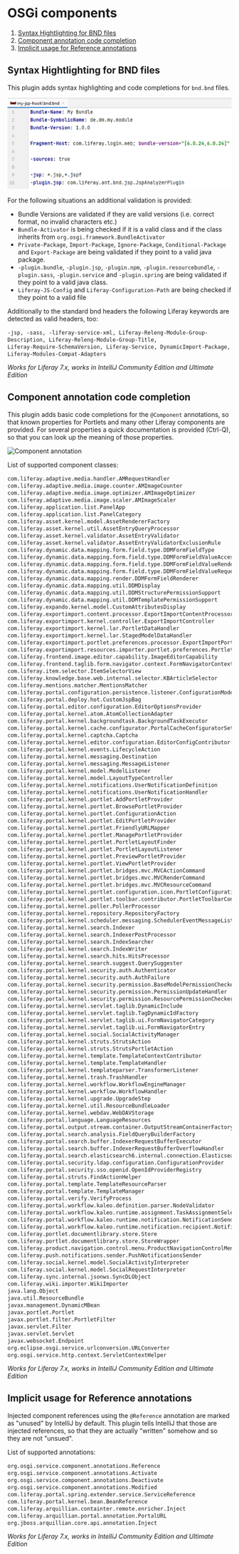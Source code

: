 OSGi components
===============

1. [Syntax Hightlighting for BND files](#syntax-hightlighting-for-bnd-files)
2. [Component annotation code completion](#component-annotation-code-completion)
3. [Implicit usage for Reference annotations](#implicit-usage-for-reference-annotations)

Syntax Hightlighting for BND files
----------------------------------

This plugin adds syntax highlighting and code completions for ```bnd.bnd``` files.

![bnd.bnd file](bnd.png "bnd.bnd file")

For the following situations an additional validation is provided:
* Bundle Versions are validated if they are valid versions (i.e. correct format, no invalid characters etc.)
* `Bundle-Activator` is being checked if it is a valid class and if the class inherits from `org.osgi.framework.BundleActivator`
* `Private-Package`, `Import-Package`, `Ignore-Package`, `Conditional-Package` and `Export-Package` are being validated if they point to a valid java package.
* `-plugin.bundle`, `-plugin.jsp`, `-plugin.npm`, `-plugin.resourcebundle`, `-plugin.sass`, `-plugin.service` and `-plugin.spring` are being validated if they point to a valid java class.
* `Liferay-JS-Config` and `Liferay-Configuration-Path` are being checked if they point to a valid file

Additionally to the standard bnd headers the following Liferay keywords are detected as valid headers, too:

    -jsp, -sass, -liferay-service-xml, Liferay-Releng-Module-Group-Description, Liferay-Releng-Module-Group-Title,
    Liferay-Require-SchemaVersion, Liferay-Service, DynamicImport-Package, Liferay-Modules-Compat-Adapters
        

*Works for Liferay 7.x, works in IntelliJ Community Edition and Ultimate Edition*

Component annotation code completion
------------------------------------

This plugin adds basic code completions for the ```@Component``` annotations, so that known properties for Portlets and many other
Liferay components are provided. For several properties a quick documentation is provided (Ctrl-Q), so that
you can look up the meaning of those properties.

![Component annotation](component.png "Component annotation")

List of supported component classes:

    com.liferay.adaptive.media.handler.AMRequestHandler
    com.liferay.adaptive.media.image.counter.AMImageCounter
    com.liferay.adaptive.media.image.optimizer.AMImageOptimizer
    com.liferay.adaptive.media.image.scaler.AMImageScaler
    com.liferay.application.list.PanelApp
    com.liferay.application.list.PanelCategory
    com.liferay.asset.kernel.model.AssetRendererFactory
    com.liferay.asset.kernel.util.AssetEntryQueryProcessor
    com.liferay.asset.kernel.validator.AssetEntryValidator
    com.liferay.asset.kernel.validator.AssetEntryValidatorExclusionRule
    com.liferay.dynamic.data.mapping.form.field.type.DDMFormFieldType
    com.liferay.dynamic.data.mapping.form.field.type.DDMFormFieldValueAccessor
    com.liferay.dynamic.data.mapping.form.field.type.DDMFormFieldValueRenderer
    com.liferay.dynamic.data.mapping.form.field.type.DDMFormFieldValueRequestParameterRetriever
    com.liferay.dynamic.data.mapping.render.DDMFormFieldRenderer
    com.liferay.dynamic.data.mapping.util.DDMDisplay
    com.liferay.dynamic.data.mapping.util.DDMStructurePermissionSupport
    com.liferay.dynamic.data.mapping.util.DDMTemplatePermissionSupport
    com.liferay.expando.kernel.model.CustomAttributesDisplay
    com.liferay.exportimport.content.processor.ExportImportContentProcessor
    com.liferay.exportimport.kernel.controller.ExportImportController
    com.liferay.exportimport.kernel.lar.PortletDataHandler
    com.liferay.exportimport.kernel.lar.StagedModelDataHandler
    com.liferay.exportimport.portlet.preferences.processor.ExportImportPortletPreferencesProcessor
    com.liferay.exportimport.resources.importer.portlet.preferences.PortletPreferencesTranslator
    com.liferay.frontend.image.editor.capability.ImageEditorCapability
    com.liferay.frontend.taglib.form.navigator.context.FormNavigatorContextProvider
    com.liferay.item.selector.ItemSelectorView
    com.liferay.knowledge.base.web.internal.selector.KBArticleSelector
    com.liferay.mentions.matcher.MentionsMatcher
    com.liferay.portal.configuration.persistence.listener.ConfigurationModelListener
    com.liferay.portal.deploy.hot.CustomJspBag
    com.liferay.portal.editor.configuration.EditorOptionsProvider
    com.liferay.portal.kernel.atom.AtomCollectionAdapter
    com.liferay.portal.kernel.backgroundtask.BackgroundTaskExecutor
    com.liferay.portal.kernel.cache.configurator.PortalCacheConfiguratorSettings
    com.liferay.portal.kernel.captcha.Captcha
    com.liferay.portal.kernel.editor.configuration.EditorConfigContributor
    com.liferay.portal.kernel.events.LifecycleAction
    com.liferay.portal.kernel.messaging.Destination
    com.liferay.portal.kernel.messaging.MessageListener
    com.liferay.portal.kernel.model.ModelListener
    com.liferay.portal.kernel.model.LayoutTypeController
    com.liferay.portal.kernel.notifications.UserNotificationDefinition
    com.liferay.portal.kernel.notifications.UserNotificationHandler
    com.liferay.portal.kernel.portlet.AddPortletProvider
    com.liferay.portal.kernel.portlet.BrowsePortletProvider
    com.liferay.portal.kernel.portlet.ConfigurationAction
    com.liferay.portal.kernel.portlet.EditPortletProvider
    com.liferay.portal.kernel.portlet.FriendlyURLMapper
    com.liferay.portal.kernel.portlet.ManagePortletProvider
    com.liferay.portal.kernel.portlet.PortletLayoutFinder
    com.liferay.portal.kernel.portlet.PortletLayoutListener
    com.liferay.portal.kernel.portlet.PreviewPortletProvider
    com.liferay.portal.kernel.portlet.ViewPortletProvider
    com.liferay.portal.kernel.portlet.bridges.mvc.MVCActionCommand
    com.liferay.portal.kernel.portlet.bridges.mvc.MVCRenderCommand
    com.liferay.portal.kernel.portlet.bridges.mvc.MVCResourceCommand
    com.liferay.portal.kernel.portlet.configuration.icon.PortletConfigurationIcon
    com.liferay.portal.kernel.portlet.toolbar.contributor.PortletToolbarContributor
    com.liferay.portal.kernel.poller.PollerProcessor
    com.liferay.portal.kernel.repository.RepositoryFactory
    com.liferay.portal.kernel.scheduler.messaging.SchedulerEventMessageListener
    com.liferay.portal.kernel.search.Indexer
    com.liferay.portal.kernel.search.IndexerPostProcessor
    com.liferay.portal.kernel.search.IndexSearcher
    com.liferay.portal.kernel.search.IndexWriter
    com.liferay.portal.kernel.search.hits.HitsProcessor
    com.liferay.portal.kernel.search.suggest.QuerySuggester
    com.liferay.portal.kernel.security.auth.Authenticator
    com.liferay.portal.kernel.security.auth.AuthFailure
    com.liferay.portal.kernel.security.permission.BaseModelPermissionChecker
    com.liferay.portal.kernel.security.permission.PermissionUpdateHandler
    com.liferay.portal.kernel.security.permission.ResourcePermissionChecker
    com.liferay.portal.kernel.servlet.taglib.DynamicInclude
    com.liferay.portal.kernel.servlet.taglib.TagDynamicIdFactory
    com.liferay.portal.kernel.servlet.taglib.ui.FormNavigatorCategory
    com.liferay.portal.kernel.servlet.taglib.ui.FormNavigatorEntry
    com.liferay.portal.kernel.social.SocialActivityManager
    com.liferay.portal.kernel.struts.StrutsAction
    com.liferay.portal.kernel.struts.StrutsPortletAction
    com.liferay.portal.kernel.template.TemplateContextContributor
    com.liferay.portal.kernel.template.TemplateHandler
    com.liferay.portal.kernel.templateparser.TransformerListener
    com.liferay.portal.kernel.trash.TrashHandler
    com.liferay.portal.kernel.workflow.WorkflowEngineManager
    com.liferay.portal.kernel.workflow.WorkflowHandler
    com.liferay.portal.kernel.upgrade.UpgradeStep
    com.liferay.portal.kernel.util.ResourceBundleLoader
    com.liferay.portal.kernel.webdav.WebDAVStorage
    com.liferay.portal.language.LanguageResources
    com.liferay.portal.output.stream.container.OutputStreamContainerFactory
    com.liferay.portal.search.analysis.FieldQueryBuilderFactory
    com.liferay.portal.search.buffer.IndexerRequestBufferExecutor
    com.liferay.portal.search.buffer.IndexerRequestBufferOverflowHandler
    com.liferay.portal.search.elasticsearch6.internal.connection.ElasticsearchConnection
    com.liferay.portal.security.ldap.configuration.ConfigurationProvider
    com.liferay.portal.security.sso.openid.OpenIdProviderRegistry
    com.liferay.portal.struts.FindActionHelper
    com.liferay.portal.template.TemplateResourceParser
    com.liferay.portal.template.TemplateManager
    com.liferay.portal.verify.VerifyProcess
    com.liferay.portal.workflow.kaleo.definition.parser.NodeValidator
    com.liferay.portal.workflow.kaleo.runtime.assignment.TaskAssignmentSelector
    com.liferay.portal.workflow.kaleo.runtime.notification.NotificationSender
    com.liferay.portal.workflow.kaleo.runtime.notification.recipient.NotificationRecipientBuilder
    com.liferay.portlet.documentlibrary.store.Store
    com.liferay.portlet.documentlibrary.store.StoreWrapper
    com.liferay.product.navigation.control.menu.ProductNavigationControlMenuEntry
    com.liferay.push.notifications.sender.PushNotificationsSender
    com.liferay.social.kernel.model.SocialActivityInterpreter
    com.liferay.social.kernel.model.SocialRequestInterpreter
    com.liferay.sync.internal.jsonws.SyncDLObject
    com.liferay.wiki.importer.WikiImporter
    java.lang.Object
    java.util.ResourceBundle
    javax.management.DynamicMBean
    javax.portlet.Portlet
    javax.portlet.filter.PortletFilter
    javax.servlet.Filter
    javax.servlet.Servlet
    javax.websocket.Endpoint
    org.eclipse.osgi.service.urlconversion.URLConverter
    org.osgi.service.http.context.ServletContextHelper

*Works for Liferay 7.x, works in IntelliJ Community Edition and Ultimate Edition*

Implicit usage for Reference annotations
----------------------------------------

Injected component references using the ```@Reference``` annotation are marked as "unused" by IntelliJ by default.
This plugin tells IntelliJ that those are injected references, so that they are actually "written" somehow and
so they are not "unsued".

List of supported annotations:
    
    org.osgi.service.component.annotations.Reference
    org.osgi.service.component.annotations.Activate
    org.osgi.service.component.annotations.Deactivate
    org.osgi.service.component.annotations.Modified
    com.liferay.portal.spring.extender.service.ServiceReference
    com.liferay.portal.kernel.bean.BeanReference
    com.liferay.arquillian.containter.remote.enricher.Inject
    com.liferay.arquillian.portal.annotation.PortalURL
    org.jboss.arquillian.core.api.annotation.Inject

*Works for Liferay 7.x, works in IntelliJ Community Edition and Ultimate Edition*
